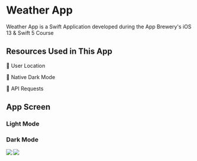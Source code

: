 # Weather App

Weather App is a Swift Application developed during the App Brewery's iOS 13 & Swift 5 Course

## Resources Used in This App

📱 User Location

📱 Native Dark Mode

📱 API Requests

## App Screen

### Light Mode
### Dark Mode
<img align="left" src="https://github.com/Hey-Feres/Weather-App-iOS-13/blob/master/Documentation/Print1.png">
<img align="left" src="https://github.com/Hey-Feres/Weather-App-iOS-13/blob/master/Documentation/Print2.png">
